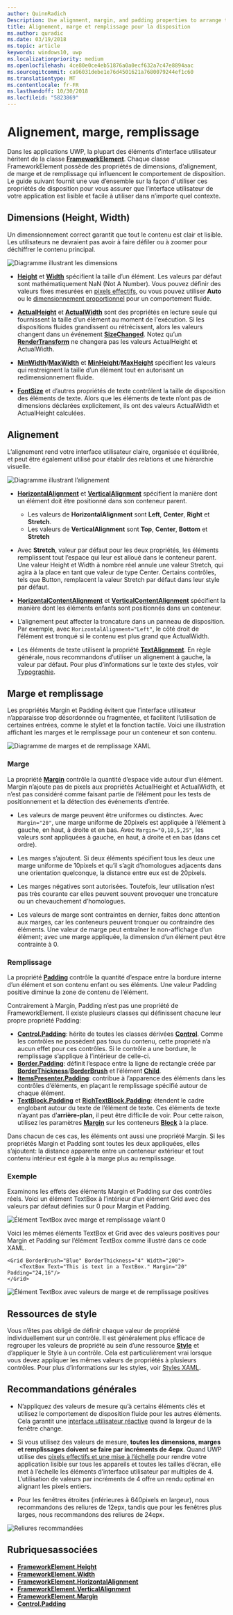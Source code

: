 ```yaml
---
author: QuinnRadich
Description: Use alignment, margin, and padding properties to arrange the layout of elements on a page.
title: Alignement, marge et remplissage pour la disposition
ms.author: quradic
ms.date: 03/19/2018
ms.topic: article
keywords: windows10, uwp
ms.localizationpriority: medium
ms.openlocfilehash: 4ce80e0ce4eb51876a0a0ecf632a7c47e8894aac
ms.sourcegitcommit: ca96031debe1e76d4501621a7680079244ef1c60
ms.translationtype: MT
ms.contentlocale: fr-FR
ms.lasthandoff: 10/30/2018
ms.locfileid: "5823869"
---
```

# <a name="alignment-margin-padding"></a>Alignement, marge, remplissage

Dans les applications UWP, la plupart des éléments d’interface utilisateur héritent de la classe [**FrameworkElement**](https://docs.microsoft.com/uwp/api/Windows.UI.Xaml.FrameworkElement). Chaque classe FrameworkElement possède des propriétés de dimensions, d’alignement, de marge et de remplissage qui influencent le comportement de disposition. Le guide suivant fournit une vue d’ensemble sur la façon d'utiliser ces propriétés de disposition pour vous assurer que l’interface utilisateur de votre application est lisible et facile à utiliser dans n’importe quel contexte.

## <a name="dimensions-height-width"></a>Dimensions (Height, Width)
Un dimensionnement correct garantit que tout le contenu est clair et lisible. Les utilisateurs ne devraient pas avoir à faire défiler ou à zoomer pour déchiffrer le contenu principal.

![Diagramme illustrant les dimensions](images/dimensions.svg)

- [**Height**](https://docs.microsoft.com/uwp/api/windows.ui.xaml.frameworkelement.height) et [**Width**](https://docs.microsoft.com/uwp/api/windows.ui.xaml.frameworkelement.width) spécifient la taille d’un élément. Les valeurs par défaut sont mathématiquement NaN (Not A Number). Vous pouvez définir des valeurs fixes mesurées en [pixels effectifs](../basics/design-and-ui-intro.md#effective-pixels-and-scaling), ou vous pouvez utiliser **Auto** ou le [dimensionnement proportionnel](layout-panels.md#grid) pour un comportement fluide.

- [**ActualHeight**](https://docs.microsoft.com/uwp/api/windows.ui.xaml.frameworkelement.actualheight) et [**ActualWidth**](https://docs.microsoft.com/uwp/api/windows.ui.xaml.frameworkelement.actualwidth) sont des propriétés en lecture seule qui fournissent la taille d’un élément au moment de l'exécution. Si les dispositions fluides grandissent ou rétrécissent, alors les valeurs changent dans un événement [**SizeChanged**](https://docs.microsoft.com/uwp/api/windows.ui.xaml.frameworkelement.sizechanged). Notez qu’un [**RenderTransform**](https://docs.microsoft.com/uwp/api/windows.ui.xaml.uielement.rendertransform) ne changera pas les valeurs ActualHeight et ActualWidth.

- [**MinWidth**](https://docs.microsoft.com/uwp/api/windows.ui.xaml.frameworkelement.minwidth)/[**MaxWidth**](https://docs.microsoft.com/uwp/api/windows.ui.xaml.frameworkelement.maxwidth) et [**MinHeight**](https://docs.microsoft.com/uwp/api/windows.ui.xaml.frameworkelement.minheight)/[**MaxHeight**](https://docs.microsoft.com/uwp/api/windows.ui.xaml.frameworkelement.maxheight) spécifient les valeurs qui restreignent la taille d’un élément tout en autorisant un redimensionnement fluide.

- [**FontSize**](https://docs.microsoft.com/uwp/api/windows.ui.xaml.controls.textblock.fontsize) et d’autres propriétés de texte contrôlent la taille de disposition des éléments de texte. Alors que les éléments de texte n’ont pas de dimensions déclarées explicitement, ils ont des valeurs ActualWidth et ActualHeight calculées. 

## <a name="alignment"></a>Alignement
L’alignement rend votre interface utilisateur claire, organisée et équilibrée, et peut être également utilisé pour établir des relations et une hiérarchie visuelle.

![Diagramme illustrant l’alignement](images/alignment.svg)

- [**HorizontalAlignment**](https://docs.microsoft.com/uwp/api/windows.ui.xaml.frameworkelement.horizontalalignment) et [**VerticalAlignment**](https://docs.microsoft.com/uwp/api/windows.ui.xaml.frameworkelement.verticalalignment) spécifient la manière dont un élément doit être positionné dans son conteneur parent.
    - Les valeurs de **HorizontalAlignment** sont **Left**, **Center**, **Right** et **Stretch**.
    - Les valeurs de **VerticalAlignment** sont **Top**, **Center**, **Bottom** et **Stretch**

- Avec **Stretch**, valeur par défaut pour les deux propriétés, les éléments remplissent tout l’espace qui leur est alloué dans le conteneur parent. Une valeur Height et Width à nombre réel annule une valeur Stretch, qui agira à la place en tant que valeur de type Center. Certains contrôles, tels que Button, remplacent la valeur Stretch par défaut dans leur style par défaut.

- [**HorizontalContentAlignment**](https://docs.microsoft.com/uwp/api/windows.ui.xaml.controls.control.horizontalcontentalignment) et [**VerticalContentAlignment**](https://docs.microsoft.com/uwp/api/windows.ui.xaml.controls.control.verticalcontentalignment) spécifient la manière dont les éléments enfants sont positionnés dans un conteneur.

- L’alignement peut affecter la troncature dans un panneau de disposition. Par exemple, avec `HorizontalAlignment="Left"`, le côté droit de l’élément est tronqué si le contenu est plus grand que ActualWidth.

- Les éléments de texte utilisent la propriété [**TextAlignment**](https://docs.microsoft.com/en-us/uwp/api/windows.ui.xaml.textalignment). En règle générale, nous recommandons d’utiliser un alignement à gauche, la valeur par défaut. Pour plus d’informations sur le texte des styles, voir [Typographie](../style/typography.md).

## <a name="margin-and-padding"></a>Marge et remplissage
Les propriétés Margin et Padding évitent que l’interface utilisateur n’apparaisse trop désordonnée ou fragmentée, et facilitent l’utilisation de certaines entrées, comme le stylet et la fonction tactile. Voici une illustration affichant les marges et le remplissage pour un conteneur et son contenu.

![Diagramme de marges et de remplissage XAML](images/xaml-layout-margins-padding.svg)

### <a name="margin"></a>Marge
La propriété [**Margin**](https://docs.microsoft.com/uwp/api/windows.ui.xaml.frameworkelement.margin) contrôle la quantité d’espace vide autour d’un élément. Margin n’ajoute pas de pixels aux propriétés ActualHeight et ActualWidth, et n’est pas considéré comme faisant partie de l’élément pour les tests de positionnement et la détection des événements d’entrée.

- Les valeurs de marge peuvent être uniformes ou distinctes. Avec `Margin="20"`, une marge uniforme de 20pixels est appliquée à l’élément à gauche, en haut, à droite et en bas. Avec `Margin="0,10,5,25"`, les valeurs sont appliquées à gauche, en haut, à droite et en bas (dans cet ordre). 

- Les marges s’ajoutent. Si deux éléments spécifient tous les deux une marge uniforme de 10pixels et qu’il s’agit d’homologues adjacents dans une orientation quelconque, la distance entre eux est de 20pixels.

- Les marges négatives sont autorisées. Toutefois, leur utilisation n’est pas très courante car elles peuvent souvent provoquer une troncature ou un chevauchement d’homologues.

- Les valeurs de marge sont contraintes en dernier, faites donc attention aux marges, car les conteneurs peuvent tronquer ou contraindre des éléments. Une valeur de marge peut entraîner le non-affichage d’un élément; avec une marge appliquée, la dimension d’un élément peut être contrainte à 0.

### <a name="padding"></a>Remplissage
La propriété [**Padding**](https://docs.microsoft.com/uwp/api/windows.ui.xaml.frameworkelement.padding) contrôle la quantité d’espace entre la bordure interne d’un élément et son contenu enfant ou ses éléments. Une valeur Padding positive diminue la zone de contenu de l’élément. 

Contrairement à Margin, Padding n’est pas une propriété de FrameworkElement. Il existe plusieurs classes qui définissent chacune leur propre propriété Padding:

-   [**Control.Padding**](https://docs.microsoft.com/uwp/api/windows.ui.xaml.controls.control.padding): hérite de toutes les classes dérivées [**Control**](https://docs.microsoft.com/uwp/api/windows.ui.xaml.controls). Comme les contrôles ne possèdent pas tous du contenu, cette propriété n’a aucun effet pour ces contrôles. Si le contrôle a une bordure, le remplissage s’applique à l’intérieur de celle-ci.
-   [**Border.Padding**](https://docs.microsoft.com/uwp/api/windows.ui.xaml.controls.border.padding): définit l’espace entre la ligne de rectangle créée par [**BorderThickness**](https://docs.microsoft.com/uwp/api/windows.ui.xaml.controls.border.borderthickness)/[**BorderBrush**](https://docs.microsoft.com/uwp/api/windows.ui.xaml.controls.border.borderbrush) et l’élément [**Child**](https://docs.microsoft.com/uwp/api/windows.ui.xaml.controls.border.child).
-   [**ItemsPresenter.Padding**](https://docs.microsoft.com/uwp/api/windows.ui.xaml.controls.itemspresenter.padding): contribue à l’apparence des éléments dans les contrôles d’éléments, en plaçant le remplissage spécifié autour de chaque élément.
-   [**TextBlock.Padding**](https://docs.microsoft.com/uwp/api/windows.ui.xaml.controls.textblock.padding) et [**RichTextBlock.Padding**](https://docs.microsoft.com/uwp/api/windows.ui.xaml.controls.richtextblock.padding): étendent le cadre englobant autour du texte de l’élément de texte. Ces éléments de texte n’ayant pas d’**arrière-plan**, il peut être difficile de voir. Pour cette raison, utilisez les paramètres [**Margin**](https://docs.microsoft.com/uwp/api/windows.ui.xaml.documents.block.margin) sur les conteneurs [**Block**](https://docs.microsoft.com/uwp/api/windows.ui.xaml.documents.block) à la place.

Dans chacun de ces cas, les éléments ont aussi une propriété Margin. Si les propriétés Margin et Padding sont toutes les deux appliquées, elles s’ajoutent: la distance apparente entre un conteneur extérieur et tout contenu intérieur est égale à la marge plus au remplissage.

### <a name="example"></a>Exemple
Examinons les effets des éléments Margin et Padding sur des contrôles réels. Voici un élément TextBox à l’intérieur d’un élément Grid avec des valeurs par défaut définies sur 0 pour Margin et Padding.

![Élément TextBox avec marge et remplissage valant 0](images/xaml-layout-textbox-no-margins-padding.svg)

Voici les mêmes éléments TextBox et Grid avec des valeurs positives pour Margin et Padding sur l’élément TextBox comme illustré dans ce code XAML.

```xaml
<Grid BorderBrush="Blue" BorderThickness="4" Width="200">
    <TextBox Text="This is text in a TextBox." Margin="20" Padding="24,16"/>
</Grid>
```

![Élément TextBox avec valeurs de marge et de remplissage positives](images/xaml-layout-textbox-with-margins-padding.svg)


## <a name="style-resources"></a>Ressources de style
Vous n’êtes pas obligé de définir chaque valeur de propriété individuellement sur un contrôle. Il est généralement plus efficace de regrouper les valeurs de propriété au sein d’une ressource [**Style**](https://docs.microsoft.com/uwp/api/Windows.UI.Xaml.Style) et d’appliquer le Style à un contrôle. Cela est particulièrement vrai lorsque vous devez appliquer les mêmes valeurs de propriétés à plusieurs contrôles. Pour plus d’informations sur les styles, voir [Styles XAML](../controls-and-patterns/xaml-styles.md).

## <a name="general-recommendations"></a>Recommandations générales
- N’appliquez des valeurs de mesure qu’à certains éléments clés et utilisez le comportement de disposition fluide pour les autres éléments. Cela garantit une [interface utilisateur réactive](responsive-design.md) quand la largeur de la fenêtre change.

- Si vous utilisez des valeurs de mesure, **toutes les dimensions, marges et remplissages doivent se faire par incréments de 4epx**. Quand UWP utilise des [pixels effectifs et une mise à l’échelle](../basics/design-and-ui-intro.md#effective-pixels-and-scaling) pour rendre votre application lisible sur tous les appareils et toutes les tailles d’écran, elle met à l’échelle les éléments d’interface utilisateur par multiples de 4. L’utilisation de valeurs par incréments de 4 offre un rendu optimal en alignant les pixels entiers.

- Pour les fenêtres étroites (inférieures à 640pixels en largeur), nous recommandons des reliures de 12epx, tandis que pour les fenêtres plus larges, nous recommandons des reliures de 24epx.

![Reliures recommandées](images/12-gutter.svg)

## <a name="related-topics"></a>Rubriquesassociées
* [**FrameworkElement.Height**](https://docs.microsoft.com/uwp/api/windows.ui.xaml.frameworkelement.height)
* [**FrameworkElement.Width**](https://docs.microsoft.com/uwp/api/windows.ui.xaml.frameworkelement.width)
* [**FrameworkElement.HorizontalAlignment**](https://docs.microsoft.com/uwp/api/windows.ui.xaml.frameworkelement.horizontalalignment)
* [**FrameworkElement.VerticalAlignment**](https://docs.microsoft.com/uwp/api/windows.ui.xaml.frameworkelement.verticalalignment)
* [**FrameworkElement.Margin**](https://docs.microsoft.com/uwp/api/windows.ui.xaml.frameworkelement.margin)
* [**Control.Padding**](https://docs.microsoft.com/uwp/api/windows.ui.xaml.controls.control.padding)
